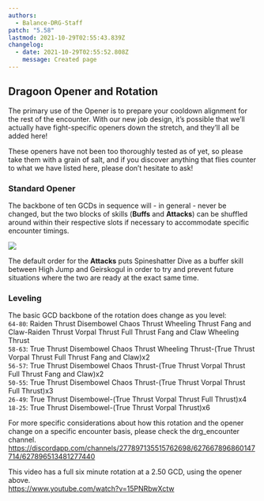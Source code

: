 ```yaml
---
authors:
  - Balance-DRG-Staff
patch: "5.58"
lastmod: 2021-10-29T02:55:43.839Z
changelog:
  - date: 2021-10-29T02:55:52.808Z
    message: Created page
---
```

## Dragoon Opener and Rotation

The primary use of the Opener is to prepare your cooldown alignment for the rest of the encounter. With our new job design, it’s possible that we’ll actually have fight-specific openers down the stretch, and they’ll all be added here!

These openers have not been too thoroughly tested as of yet, so please take them with a grain of salt, and if you discover anything that flies counter to what we have listed here, please don’t hesitate to ask!

### Standard Opener

The backbone of ten GCDs in sequence will - in general - never be changed, but the two blocks of skills (**Buffs** and **Attacks**) can be shuffled around within their respective slots if necessary to accommodate specific encounter timings.

![](https://i.imgur.com/bNh6e0x.png)

The default order for the **Attacks** puts Spineshatter Dive as a buffer skill between High Jump and Geirskogul in order to try and prevent future situations where the two are ready at the exact same time.

### Leveling

The basic GCD backbone of the rotation does change as you level:\
`64-80`: Raiden Thrust Disembowel Chaos Thrust Wheeling Thrust Fang and Claw-Raiden Thrust Vorpal Thrust Full Thrust Fang and Claw Wheeling Thrust\
`58-63`: True Thrust Disembowel Chaos Thrust Wheeling Thrust-(True Thrust Vorpal Thrust Full Thrust Fang and Claw)x2\
`56-57`: True Thrust Disembowel Chaos Thrust-(True Thrust Vorpal Thrust Full Thrust Fang and Claw)x2\
`50-55`: True Thrust Disembowel Chaos Thrust-(True Thrust Vorpal Thrust Full Thrust)x3\
`26-49`: True Thrust Disembowel-(True Thrust Vorpal Thrust Full Thrust)x4\
`18-25`: True Thrust Disembowel-(True Thrust Vorpal Thrust)x6  

For more specific considerations about how this rotation and the opener change on a specific encounter basis, please check the drg_encounter channel.
<https://discordapp.com/channels/277897135515762698/627667896860147714/627896513481277440>

This video has a full six minute rotation at a 2.50 GCD, using the opener above.\
<https://www.youtube.com/watch?v=15PNRbwXctw>